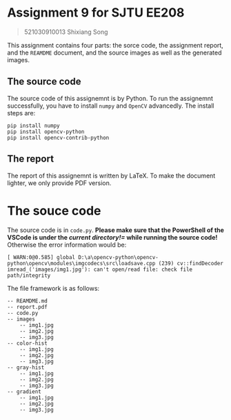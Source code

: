 # Assignment 9 for SJTU EE208
> 521030910013 Shixiang Song

This assignment contains four parts: the sorce code, the assignment report, and the ```REAMDME``` document, and the source images as well as the generated images.

## The source code
The source code of this assignemnt is by Python. To run the assignemnt successfully, you have to install ```numpy``` and ```OpenCV``` advancedly. The install steps are:
```
pip install numpy
pip install opencv-python
pip install opencv-contrib-python
```

## The report
The report of this assignemnt is written by LaTeX. To make the document lighter, we only provide PDF version.

# The souce code
The source code is in `code.py`. **Please make sure that the PowerShell of the VSCode is under the *current directory!=* while running the source code!** Otherwise the error information would be:

```
[ WARN:0@0.585] global D:\a\opencv-python\opencv-python\opencv\modules\imgcodecs\src\loadsave.cpp (239) cv::findDecoder imread_('images/img1.jpg'): can't open/read file: check file path/integrity
```

The file framework is as follows:

    -- REAMDME.md
    -- report.pdf
    -- code.py
    -- images   
        -- img1.jpg
        -- img2.jpg
        -- img3.jpg
    -- color-hist
        -- img1.jpg
        -- img2.jpg
        -- img3.jpg
    -- gray-hist
        -- img1.jpg
        -- img2.jpg
        -- img3.jpg
    -- gradient
        -- img1.jpg
        -- img2.jpg
        -- img3.jpg